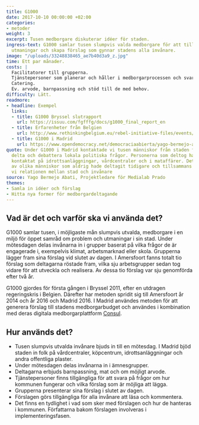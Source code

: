 ```yaml
---
title: G1000
date: 2017-10-10 00:00:00 +02:00
categories:
- metoder
weight: 3
excerpt: Tusen medborgare diskuterar idéer för staden.
ingress-text: G1000 samlar tusen slumpvis valda medborgare för att tillsammans diskutera
  utmaningar och skapa förslag som gynnar stadens alla invånare.
image: "/uploads/33248838465_ae7b40d3a9_z.jpg"
time: Ett par månader.
costs: |
  Facilitatorer till grupperna.
  Tjänstepersoner som planerar och håller i medborgarprocessen och svarar på frågor.
  Catering.
  Ev. arvode, barnpassning och stöd till de med behov.
difficulty: Lätt.
readmore:
- headline: Exempel
  links:
  - title: G1000 Bryssel slutrapport
    url: https://issuu.com/fgfffg/docs/g1000_final_report_en
  - title: Erfarenheter från Belgien
    url: http://www.rethinkingbelgium.eu/rebel-initiative-files/events/seventh-public-event-g1000-european-citizens-initiative-malaise-democracy/G1000-Background-Paper.pdf
  - title: G1000 i Madrid
    url: https://www.opendemocracy.net/democraciaabierta/yago-bermejo-abati/random-election-g1000-and-deliberation-to-change-madrid
quote: Under G1000 i Madrid kontaktade vi tusen människor från staden för att samarbeta,
  delta och debattera lokala politiska frågor. Personerna som deltog hade vi slumpvis
  kontaktat på idrottsanläggningar, vårdcentraler och i mataffärer. Det blev en uppslutning
  av olika människor som aldrig hade deltagit tidigare och tillsammans återskapade
  vi relationen mellan stad och invånare
source: Yago Bermejo Abati, Projektledare för Medialab Prado
themes:
- Samla in idéer och förslag
- Hitta nya former för medborgardeltagande
---
```


## Vad är det och varför ska vi använda det?
G1000 samlar tusen, i möjligaste mån slumpvis utvalda, medborgare i en miljö för öppet samråd om problem och utmaningar i sin stad. Under mötesdagen delas invånarna in i grupper baserat på vilka frågor de är engagerade i, exempelvis klimat, arbetsmarknad eller skola. Grupperna lägger fram sina förslag vid slutet av dagen. I Amersfoort fanns totalt tio förslag som deltagarna röstade fram, vilka sju arbetsgrupper sedan tog vidare för att utveckla och realisera. Av dessa tio förslag var sju genomförda efter två år.

G1000 gjordes för första gången i Bryssel 2011, efter en utdragen regeringskris i Belgien. Därefter har metoden spridit sig till Amersfoort år 2014 och år 2016 och Madrid 2016. I Madrid användes metoden för att generera förslag till stadens medborgarbudget och användes i kombination med deras digitala medborgarplattform [Consul](/consul).

## Hur används det?
* Tusen slumpvis utvalda invånare bjuds in till en mötesdag. I Madrid bjöd staden in folk på vårdcentraler, köpcentrum, idrottsanläggningar och andra offentliga plaster.
* Under mötesdagen delas invånarna in i ämnesgrupper.
* Deltagarna erbjuds barnpassning, mat och om möjligt arvode.
* Tjänstepersoner finns tillgängliga för att svara på frågor om hur kommunen fungerar och vilka förslag som är möjliga att lägga.
* Grupperna presenterar sina förslag i slutet av dagen.
* Förslagen görs tillgängliga för alla invånare att läsa och kommentera.
* Det finns en tydlighet i vad som sker med förslagen och hur de hanteras i kommunen. Författarna bakom förslagen involveras i implementeringsfasen.
